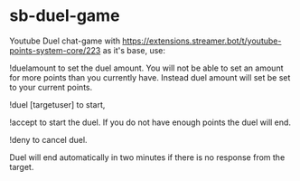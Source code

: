 # sb-duel-game
Youtube Duel chat-game with https://extensions.streamer.bot/t/youtube-points-system-core/223 as it's base, use: 

!duelamount to set the duel amount.  You will not be able to set an amount for more points than you currently have.  Instead duel amount will set be set to your current points.

!duel [targetuser] to start, 

!accept to start the duel.  If you do not have enough points the duel will end.

!deny to cancel duel.

Duel will end automatically in two minutes if there is no response from the target.

